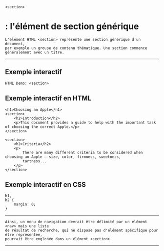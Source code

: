     <section> 
# **: l'élément de section générique**


    L'élément HTML <section> représente une section générique d'un document, 
    par exemple un groupe de contenu thématique. Une section commence généralement avec un titre.

---



## **Exemple interactif**

    HTML Demo: <section>


## **Exemple interactif en HTML**

    <h1>Choosing an Apple</h1>
    <section>
        <h2>Introduction</h2>
        <p>This document provides a guide to help with the important task of choosing the correct Apple.</p>
    </section>

    <section>
        <h2>Criteria</h2>
        <p>
            There are many different criteria to be considered when choosing an Apple — size, color, firmness, sweetness,
            tartness...
        </p>
    </section>


## **Exemple interactif en CSS**

    h1,
    h2 {
        margin: 0;
    }

---



    Ainsi, un menu de navigation devrait être délimité par un élément <nav> mais une liste 
    de résultat de recherche, qui ne dispose pas d'élément spécifique pour être représentée, 
    pourrait être englobée dans un élément <section>.

---
